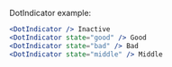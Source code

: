 DotIndicator example:

```jsx
<DotIndicator /> Inactive
<DotIndicator state="good" /> Good
<DotIndicator state="bad" /> Bad
<DotIndicator state="middle" /> Middle
```

